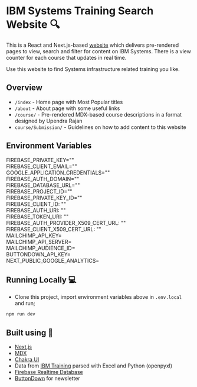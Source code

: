 # IBM Systems Training Search Website 🔍

This is a React and Next.js-based [website](https://systemstraining.vercel.app) which delivers pre-rendered pages to view, search and filter for content on IBM Systems. There is a view counter for each course that updates in real time.

Use this website to find Systems infrastructure related training you like.

## Overview

- `/index` - Home page with Most Popular titles
- `/about` - About page with some useful links
- `/course/` - Pre-rendered MDX-based course descriptions in a format designed by Upendra Rajan
- `course/Submission/` - Guidelines on how to add content to this website

## Environment Variables

FIREBASE_PRIVATE_KEY=""\
FIREBASE_CLIENT_EMAIL=""\
GOOGLE_APPLICATION_CREDENTIALS=""\
FIREBASE_AUTH_DOMAIN=""\
FIREBASE_DATABASE_URL=""\
FIREBASE_PROJECT_ID=""\
FIREBASE_PRIVATE_KEY_ID=""\
FIREBASE_CLIENT_ID: ""\
FIREBASE_AUTH_URI: ""\
FIREBASE_TOKEN_URI: ""\
FIREBASE_AUTH_PROVIDER_X509_CERT_URL: ""\
FIREBASE_CLIENT_X509_CERT_URL: ""\
MAILCHIMP_API_KEY=\
MAILCHIMP_API_SERVER=\
MAILCHIMP_AUDIENCE_ID=\
BUTTONDOWN_API_KEY=\
NEXT_PUBLIC_GOOGLE_ANALYTICS=

## Running Locally 💻

- Clone this project, import environment variables above in `.env.local` and run;
```bash
npm run dev
```

## Built using 🧰

- [Next.js](https://nextjs.org/)
- [MDX](https://github.com/mdx-js/mdx)
- [Chakra UI](https://chakra-ui.com/)
- Data from [IBM Training](https://ibm.com/training) parsed with Excel and Python (openpyxl)
- [Firebase Realtime Database](https://firebase.google.com/docs/database)
- [ButtonDown](https://buttondown.email) for newsletter
